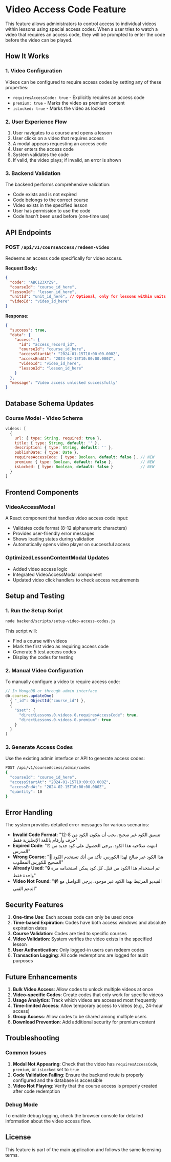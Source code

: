 # Video Access Code Feature

This feature allows administrators to control access to individual videos within lessons using special access codes. When a user tries to watch a video that requires an access code, they will be prompted to enter the code before the video can be played.

## How It Works

### 1. Video Configuration
Videos can be configured to require access codes by setting any of these properties:
- `requiresAccessCode: true` - Explicitly requires an access code
- `premium: true` - Marks the video as premium content
- `isLocked: true` - Marks the video as locked

### 2. User Experience Flow
1. User navigates to a course and opens a lesson
2. User clicks on a video that requires access
3. A modal appears requesting an access code
4. User enters the access code
5. System validates the code
6. If valid, the video plays; if invalid, an error is shown

### 3. Backend Validation
The backend performs comprehensive validation:
- Code exists and is not expired
- Code belongs to the correct course
- Video exists in the specified lesson
- User has permission to use the code
- Code hasn't been used before (one-time use)

## API Endpoints

### POST `/api/v1/courseAccess/redeem-video`
Redeems an access code specifically for video access.

**Request Body:**
```json
{
  "code": "ABC123XYZ9",
  "courseId": "course_id_here",
  "lessonId": "lesson_id_here",
  "unitId": "unit_id_here", // Optional, only for lessons within units
  "videoId": "video_id_here"
}
```

**Response:**
```json
{
  "success": true,
  "data": {
    "access": {
      "id": "access_record_id",
      "courseId": "course_id_here",
      "accessStartAt": "2024-01-15T10:00:00.000Z",
      "accessEndAt": "2024-02-15T10:00:00.000Z",
      "videoId": "video_id_here",
      "lessonId": "lesson_id_here"
    }
  },
  "message": "Video access unlocked successfully"
}
```

## Database Schema Updates

### Course Model - Video Schema
```javascript
videos: [
  {
    url: { type: String, required: true },
    title: { type: String, default: '' },
    description: { type: String, default: '' },
    publishDate: { type: Date },
    requiresAccessCode: { type: Boolean, default: false }, // NEW
    premium: { type: Boolean, default: false },            // NEW
    isLocked: { type: Boolean, default: false }            // NEW
  }
]
```

## Frontend Components

### VideoAccessModal
A React component that handles video access code input:
- Validates code format (8-12 alphanumeric characters)
- Provides user-friendly error messages
- Shows loading states during validation
- Automatically opens video player on successful access

### OptimizedLessonContentModal Updates
- Added video access logic
- Integrated VideoAccessModal component
- Updated video click handlers to check access requirements

## Setup and Testing

### 1. Run the Setup Script
```bash
node backend/scripts/setup-video-access-codes.js
```

This script will:
- Find a course with videos
- Mark the first video as requiring access code
- Generate 5 test access codes
- Display the codes for testing

### 2. Manual Video Configuration
To manually configure a video to require access code:

```javascript
// In MongoDB or through admin interface
db.courses.updateOne(
  { "_id": ObjectId("course_id") },
  { 
    "$set": { 
      "directLessons.0.videos.0.requiresAccessCode": true,
      "directLessons.0.videos.0.premium": true
    }
  }
)
```

### 3. Generate Access Codes
Use the existing admin interface or API to generate access codes:

```bash
POST /api/v1/courseAccess/admin/codes
{
  "courseId": "course_id_here",
  "accessStartAt": "2024-01-15T10:00:00.000Z",
  "accessEndAt": "2024-02-15T10:00:00.000Z",
  "quantity": 10
}
```

## Error Handling

The system provides detailed error messages for various scenarios:

- **Invalid Code Format**: "تنسيق الكود غير صحيح. يجب أن يتكون الكود من 8-12 حرف وأرقام باللغة الإنجليزية فقط"
- **Expired Code**: "⏰ انتهت صلاحية هذا الكود. يرجى الحصول على كود جديد من المدرس"
- **Wrong Course**: "🚫 هذا الكود غير صالح لهذا الكورس. تأكد من أنك تستخدم الكود الصحيح للكورس المطلوب"
- **Already Used**: "🔒 تم استخدام هذا الكود من قبل. كل كود يمكن استخدامه مرة واحدة فقط"
- **Video Not Found**: "📹 الفيديو المرتبط بهذا الكود غير موجود. يرجى التواصل مع الدعم الفني"

## Security Features

1. **One-time Use**: Each access code can only be used once
2. **Time-based Expiration**: Codes have both access windows and absolute expiration dates
3. **Course Validation**: Codes are tied to specific courses
4. **Video Validation**: System verifies the video exists in the specified lesson
5. **User Authentication**: Only logged-in users can redeem codes
6. **Transaction Logging**: All code redemptions are logged for audit purposes

## Future Enhancements

1. **Bulk Video Access**: Allow codes to unlock multiple videos at once
2. **Video-specific Codes**: Create codes that only work for specific videos
3. **Usage Analytics**: Track which videos are accessed most frequently
4. **Time-limited Access**: Allow temporary access to videos (e.g., 24-hour access)
5. **Group Access**: Allow codes to be shared among multiple users
6. **Download Prevention**: Add additional security for premium content

## Troubleshooting

### Common Issues

1. **Modal Not Appearing**: Check that the video has `requiresAccessCode`, `premium`, or `isLocked` set to `true`
2. **Code Validation Failing**: Ensure the backend route is properly configured and the database is accessible
3. **Video Not Playing**: Verify that the course access is properly created after code redemption

### Debug Mode
To enable debug logging, check the browser console for detailed information about the video access flow.

## License
This feature is part of the main application and follows the same licensing terms.
